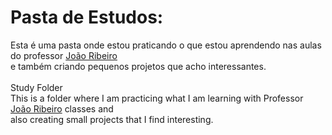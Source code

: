 # Pasta de Estudos:
Esta é uma pasta onde estou praticando o que estou aprendendo nas aulas do professor [João Ribeiro](https://www.linkedin.com/in/joaoribeirosys4soft/) <br>
e também criando pequenos projetos que acho interessantes.<br>
<br>
Study Folder<br>
This is a folder where I am practicing what I am learning with Professor [João Ribeiro](https://www.linkedin.com/in/joaoribeirosys4soft/) classes and<br> 
also creating small projects that I find interesting.<br>
